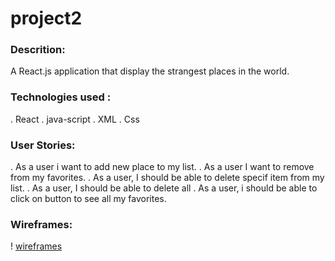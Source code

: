 # project2

### Descrition:
A React.js application that display the strangest places in the world.
### Technologies used :
. React
. java-script
. XML
. Css
### User Stories:
. As a user i want to add new place to my list.
. As a user I want to remove from my favorites.
. As a user, I should be able to delete specif item from my list.
. As a user, I should be able to delete all
. As a user, i should be able to click on button to see all my favorites.
### Wireframes:
! [wireframes](photo.PNG)

